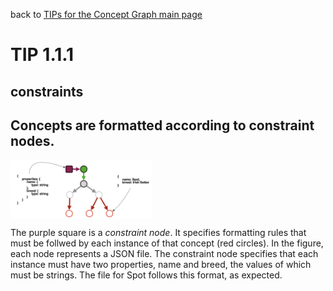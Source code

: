 back to [TIPs for the Concept Graph main page](https://github.com/wds4/tapestry-protocol/blob/main/tips/concept-graph/README.md)

TIP 1.1.1
=====

constraints
-----

Concepts are formatted according to constraint nodes.
-----

<span style="display:inline-block" >
  <img
    align="top"
    width="45%"
    src="../../../images/aFormattedConcept.png"
  />
</span>

The purple square is a *constraint node*. It specifies formatting rules that must be follwed by each instance of that concept (red circles). In the figure, each node represents a JSON file. The constraint node specifies that each instance must have two properties, name and breed, the values of which must be strings. The file for Spot follows this format, as expected.

